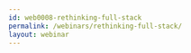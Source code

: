 ```yaml
---
id: web0008-rethinking-full-stack
permalink: /webinars/rethinking-full-stack/
layout: webinar
---
```

